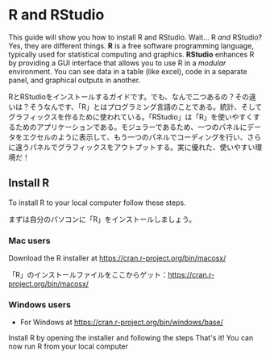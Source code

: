 # R and RStudio

This guide will show you how to install R and RStudio. Wait... R *and* RStudio? Yes, they are different things. **R** is a free software programming language, typically used for statistical computing and graphics. **RStudio** enhances R by providing a GUI interface that allows you to use R in a *modular* environment. You can see data in a table (like excel), code in a separate panel, and graphical outputs in another.

RとRStudioをインストールするガイドです。でも、なんで二つあるの？その違いは？そうなんです、「R」とはプログラミング言語のことである。統計、そしてグラフィックスを作るために使われている。「RStudio」は「R」を使いやすくするためのアプリケーションである。モジュラーであるため、一つのパネルにデータをエクセルのように表示して、もう一つのパネルでコーディングを行い、さらに違うパネルでグラフィックスをアウトプットする。実に優れた、使いやすい環境だ！

## Install R

To install R to your local computer follow these steps.

まずは自分のパソコンに「R」をインストールしましょう。

### Mac users

Download the R installer at https://cran.r-project.org/bin/macosx/

「R」のインストールファイルをここからゲット：https://cran.r-project.org/bin/macosx/




### Windows users


- For Windows at https://cran.r-project.org/bin/windows/base/

Install R by opening the installer and following the steps
That's it! You can now run R from your local computer
